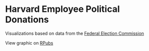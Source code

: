 # Harvard Employee Political Donations
Visualizations based on data from the [Federal Election Commission](https://www.fec.gov/data/browse-data/?tab=bulk-data)

View graphic on [RPubs](http://rpubs.com/shivi-a/harvard_employee_donations)

